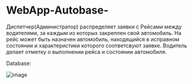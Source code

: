 # WebApp-Autobase-
Диспетчер(Администратор) распределяет заявки с Рейсами между водителями, за каждым из которых закреплен свой автомобиль. На рейс может быть назначен автомобиль, находящийся в исправном состоянии и характеристики которого соответсвуют заявке. Водитель делает отметку о выполнении рейса и состоянии автомобиля.

Database:

![image](https://user-images.githubusercontent.com/99745684/221998949-a0a42f10-b67a-496b-83fd-1b0ea05dde16.png)
